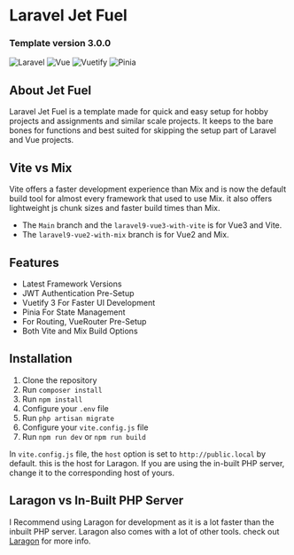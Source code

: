 # Laravel Jet Fuel
### Template version 3.0.0

![Laravel](https://img.shields.io/badge/Laravel-9-red)
![Vue](https://img.shields.io/badge/Vue-3-green)
![Vuetify](https://img.shields.io/badge/Vuetify-3-blue)
![Pinia](https://img.shields.io/badge/Pinia-3-yellow)

## About Jet Fuel

Laravel Jet Fuel is a template made for quick and easy setup for
hobby projects and assignments and similar scale projects.
It keeps to the bare bones for functions and best suited for skipping
the setup part of Laravel and Vue projects.


## Vite vs Mix
Vite offers a faster development experience than Mix and is now the default
build tool for almost every framework that used to use Mix. it also offers
lightweight js chunk sizes and faster build times than Mix.

- The `Main` branch and the `laravel9-vue3-with-vite` is for Vue3 and Vite.
- The `laravel9-vue2-with-mix` branch is for Vue2 and Mix.

## Features

-   Latest Framework Versions
-   JWT Authentication Pre-Setup
-   Vuetify 3 For Faster UI Development
-   Pinia For State Management
-   For Routing, VueRouter Pre-Setup
-   Both Vite and Mix Build Options


## Installation

1. Clone the repository
2. Run `composer install`
3. Run `npm install`
4. Configure your `.env` file
5. Run `php artisan migrate`
6. Configure your `vite.config.js` file
7. Run `npm run dev` or `npm run build`

In `vite.config.js` file, the `host` option is set to `http://public.local` by default.
this is the host for Laragon. If you are using the in-built PHP server, change it to the
corresponding host of yours.

## Laragon vs In-Built PHP Server


I Recommend using Laragon for development as it is a lot faster than the
inbuilt PHP server. Laragon also comes with a lot of other tools.
check out [Laragon](https://laragon.org/) for more info.
